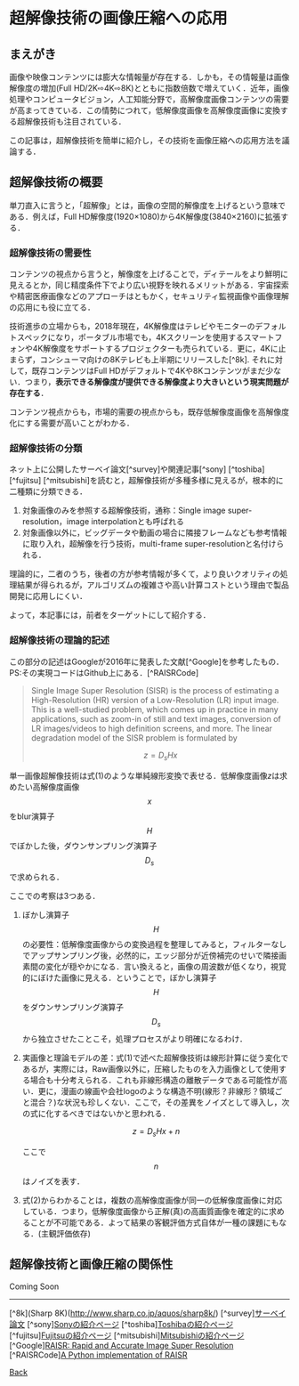 # 超解像技術の画像圧縮への応用

## まえがき

画像や映像コンテンツには膨大な情報量が存在する．しかも，その情報量は画像解像度の増加(Full HD/2K⇨4K⇨8K)とともに指数倍数で増えていく．近年，画像処理やコンピュータビジョン，人工知能分野で，高解像度画像コンテンツの需要が高まってきている．この情勢につれて，低解像度画像を高解像度画像に変換する超解像技術も注目されている．

この記事は，超解像技術を簡単に紹介し，その技術を画像圧縮への応用方法を議論する．

## 超解像技術の概要

単刀直入に言うと，「超解像」とは，画像の空間的解像度を上げるという意味である．例えば，Full HD解像度(1920×1080)から4K解像度(3840×2160)に拡張する．

### 超解像技術の需要性

コンテンツの視点から言うと，解像度を上げることで，ディテールをより鮮明に見えるとか，同じ精度条件下でより広い視野を映れるメリットがある．宇宙探索や精密医療画像などのアプローチはともかく，セキュリティ監視画像や画像理解の応用にも役に立てる．

技術進歩の立場からも，2018年現在，4K解像度はテレビやモニターのデフォルトスペックになり，ポータブル市場でも，4Kスクリーンを使用するスマートフォンや4K解像度をサポートするプロジェクターも売られている．更に，4Kに止まらず，コンシューマ向けの8Kテレビも上半期にリリースした[^8k]. それに対して，既存コンテンツはFull HDがデフォルトで4Kや8Kコンテンツがまだ少ない．つまり，**表示できる解像度が提供できる解像度より大きいという現実問題が存在する**．

コンテンツ視点からも，市場的需要の視点からも，既存低解像度画像を高解像度化にする需要が高いことがわかる．

### 超解像技術の分類

ネット上に公開したサーベイ論文[^survey]や関連記事[^sony] [^toshiba] [^fujitsu] [^mitsubishi]を読むと，超解像技術が多種多様に見えるが，根本的に二種類に分類できる．

1. 対象画像のみを参照する超解像技術，通称：Single image super-resolution，image interpolationとも呼ばれる
2. 対象画像以外に，ビッグデータや動画の場合に隣接フレームなども参考情報に取り入れ，超解像を行う技術，multi-frame super-resolutionと名付けられる．

理論的に，二者のうち，後者の方が参考情報が多くて，より良いクオリティの処理結果が得られるが，アルゴリズムの複雑さや高い計算コストという理由で製品開発に応用しにくい．

よって，本記事には，前者をターゲットにして紹介する．

### 超解像技術の理論的記述

この部分の記述はGoogleが2016年に発表した文献[^Google]を参考したもの．PS:その実現コードはGithub上にある．[^RAISRCode]

> Single Image Super Resolution (SISR) is the process of estimating a High-Resolution (HR) version of a Low-Resolution (LR) input image. This is a well-studied problem, which comes up in practice in many applications, such as zoom-in of still and text images, conversion of LR images/videos to high definition screens, and more. The linear degradation model of the SISR problem is formulated by 
>
> $$
> z = D_sHx
> $$
>

単一画像超解像技術は式(1)のような単純線形変換で表せる．低解像度画像$z$は求めたい高解像度画像$$x$$をblur演算子$$H$$でぼかした後，ダウンサンプリング演算子$$D_s$$で求められる．

ここでの考察は3つある．

1. ぼかし演算子$$H$$の必要性：低解像度画像からの変換過程を整理してみると，フィルターなしでアップサンプリング後，必然的に，エッジ部分が近傍補完のせいで隣接画素間の変化が穏やかになる．言い換えると，画像の周波数が低くなり，視覚的にぼけた画像に見える．ということで，ぼかし演算子$$H$$をダウンサンプリング演算子$$D_s$$から独立させたことこそ，処理プロセスがより明確になるわけ．

2. 実画像と理論モデルの差：式(1)で述べた超解像技術は線形計算に従う変化であるが，実際には，Raw画像以外に，圧縮したものを入力画像として使用する場合も十分考えられる．これも非線形構造の離散データである可能性が高い．更に，漫画の線画や会社logoのような構造不明(線形？非線形？領域ごと混合？)な状況も珍しくない．ここで，その差異をノイズとして導入し，次の式に化するべきではないかと思われる．
   
   $$
   z = D_sHx+n
   $$
   
   ここで$$n$$はノイズを表す．

3. 式(2)からわかることは，複数の高解像度画像が同一の低解像度画像に対応している．つまり，低解像度画像から正解(真)の高画質画像を確定的に求めることが不可能である．よって結果の客観評価方式自体が一種の課題にもなる．(主観評価依存)

## 超解像技術と画像圧縮の関係性

Coming Soon







---

[^8k](Sharp 8K)(http://www.sharp.co.jp/aquos/sharp8k/)
[^survey][サーベイ論文](https://link.springer.com/article/10.1007/s00138-014-0623-4)
[^sony][Sonyの紹介ページ](https://www.sony.jp/msc/enjoy/products/feature/20141106/)
[^toshiba][Toshibaの紹介ページ](http://toshiba-mirai-kagakukan.jp/learn/sci_tech/tech_book/tec201310.htm)
[^fujitsu][Fujitsuの紹介ページ](http://www.fmworld.net/product/phone/f-01j/display.html)
[^mitsubishi][Mitsubishiの紹介ページ](http://www.mitsubishielectric.co.jp/corporate/randd/spotlight/spotlight16.html)
[^Google][RAISR: Rapid and Accurate Image Super Resolution](https://www.arxiv-vanity.com/papers/1606.01299/)
[^RAISRCode][A Python implementation of RAISR](https://github.com/movehand/raisr)



[Back](README.md)
